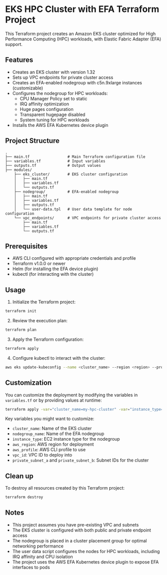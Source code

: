 # EKS HPC Cluster with EFA Terraform Project

This Terraform project creates an Amazon EKS cluster optimized for High Performance Computing (HPC) workloads, with Elastic Fabric Adapter (EFA) support.

## Features

- Creates an EKS cluster with version 1.32
- Sets up VPC endpoints for private cluster access
- Creates an EFA-enabled nodegroup with c5n.9xlarge instances (customizable)
- Configures the nodegroup for HPC workloads:
  - CPU Manager Policy set to static
  - IRQ affinity optimization
  - Huge pages configuration
  - Transparent hugepage disabled
  - System tuning for HPC workloads
- Installs the AWS EFA Kubernetes device plugin

## Project Structure

```
.
├── main.tf                 # Main Terraform configuration file
├── variables.tf            # Input variables
├── outputs.tf              # Output values
├── modules/
    ├── eks_cluster/        # EKS cluster configuration
    │   ├── main.tf
    │   ├── variables.tf
    │   └── outputs.tf
    ├── nodegroup/          # EFA-enabled nodegroup
    │   ├── main.tf
    │   ├── variables.tf
    │   ├── outputs.tf
    │   └── user-data.tpl   # User data template for node configuration
    └── vpc_endpoints/      # VPC endpoints for private cluster access
        ├── main.tf
        ├── variables.tf
        └── outputs.tf
```

## Prerequisites

- AWS CLI configured with appropriate credentials and profile
- Terraform v1.0.0 or newer
- Helm (for installing the EFA device plugin)
- kubectl (for interacting with the cluster)

## Usage

1. Initialize the Terraform project:

```bash
terraform init
```

2. Review the execution plan:

```bash
terraform plan
```

3. Apply the Terraform configuration:

```bash
terraform apply
```

4. Configure kubectl to interact with the cluster:

```bash
aws eks update-kubeconfig --name <cluster_name> --region <region> --profile <profile>
```

## Customization

You can customize the deployment by modifying the variables in `variables.tf` or by providing values at runtime:

```bash
terraform apply -var="cluster_name=my-hpc-cluster" -var="instance_type=p4d.24xlarge"
```

Key variables you might want to customize:

- `cluster_name`: Name of the EKS cluster
- `nodegroup_name`: Name of the EFA nodegroup
- `instance_type`: EC2 instance type for the nodegroup
- `aws_region`: AWS region for deployment
- `aws_profile`: AWS CLI profile to use
- `vpc_id`: VPC ID to deploy into
- `private_subnet_a` and `private_subnet_b`: Subnet IDs for the cluster

## Clean up

To destroy all resources created by this Terraform project:

```bash
terraform destroy
```

## Notes

- This project assumes you have pre-existing VPC and subnets
- The EKS cluster is configured with both public and private endpoint access
- The nodegroup is placed in a cluster placement group for optimal networking performance
- The user data script configures the nodes for HPC workloads, including IRQ affinity and CPU isolation
- The project uses the AWS EFA Kubernetes device plugin to expose EFA interfaces to pods
